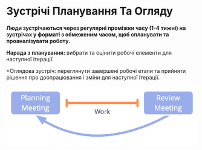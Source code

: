# Зустрічі Планування Та Огляду

<summary>
<strong>Люди зустрічаються через регулярні проміжки часу (1-4 тижні) на зустрічах у форматі з обмеженим часом, щоб спланувати та проаналізувати роботу.</strong>
</summary>

**Нарада з планування:** вибрати та оцінити робочі елементи для наступної ітерації.

<Оглядова зустріч:</strong> переглянути завершені робочі етапи та прийняти рішення про доопрацювання і зміни для наступної ітерації.

![Зустрічі планування та огляду](img/meetings/planning-review.png)